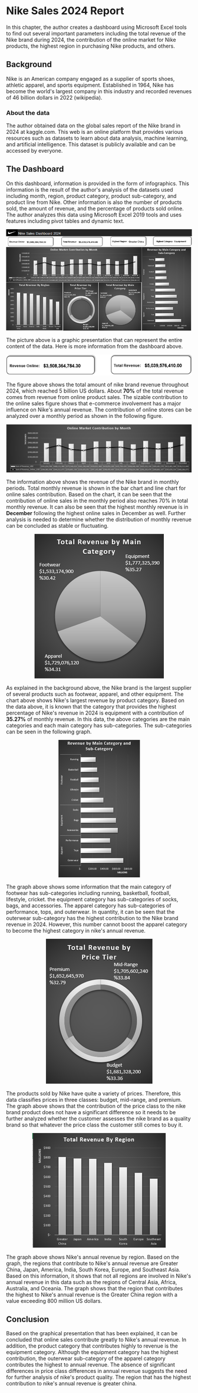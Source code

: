 # Nike Sales 2024 Report

In this chapter, the author creates a dashboard using Microsoft Excel tools to find out several important parameters including the total revenue of the Nike brand during 2024, the contribution of the online market for Nike products, the highest region in purchasing Nike products, and others. 

## Background
Nike is an American company engaged as a supplier of sports shoes, athletic apparel, and sports equipment. Established in 1964, Nike has become the world's largest company in this industry and recorded revenues of 46 billion dollars in 2022 (wikipedia).
### About the data
The author obtained data on the global sales report of the Nike brand in 2024 at kaggle.com. This web is an online platform that provides various resources such as datasets to learn about data analysis, machine learning, and artificial intelligence. This dataset is publicly available and can be accessed by everyone.

## The Dashboard
On this dashboard, information is provided in the form of infographics. This information is the result of the author's analysis of the datasets used including month, region, product category, product sub-category, and product line from Nike. Other information is also the number of products sold, the amount of revenue, and the percentage of products sold online. The author analyzes this data using Microsoft Excel 2019 tools and uses features including pivot tables and dynamic text.

<p align ='center'>
<img src = https://github.com/AbdulDunggio/Nike_Sales_2024_Report/blob/main/img-src/TheDashboard.png>
</p>
The picture above is a graphic presentation that can represent the entire content of the data. Here is more information from the dashboard above.

<p align ='center'>
<img src = https://github.com/AbdulDunggio/Nike_Sales_2024_Report/blob/main/img-src/infosales.png>
</p>
  
The figure above shows the total amount of nike brand revenue throughout 2024, which reached 5 billion US dollars. About **70%** of the total revenue comes from revenue from online product sales. The sizable contribution to the online sales figure shows that e-commerce involvement has a major influence on Nike's annual revenue. The contribution of online stores can be analyzed over a monthly period as shown in the following figure.

<p align ='center'>
<img src = https://github.com/AbdulDunggio/Nike_Sales_2024_Report/blob/main/img-src/onlinecontribution.png>
</p>

The information above shows the revenue of the Nike brand in monthly periods. Total monthly revenue is shown in the bar chart and line chart for online sales contribution. Based on the chart, it can be seen that the contribution of online sales in the monthly period also reaches 70% in total monthly revenue. It can also be seen that the highest monthly revenue is in **December** following the highest online sales in December as well. Further analysis is needed to determine whether the distribution of monthly revenue can be concluded as stable or fluctuating.

<p align ='center'>
<img src = https://github.com/AbdulDunggio/Nike_Sales_2024_Report/blob/main/img-src/piepivot.png>
</p>

As explained in the background above, the Nike brand is the largest supplier of several products such as footwear, apparel, and other equipment. The chart above shows Nike's largest revenue by product category. Based on the data above, it is known that the category that provides the highest percentage of Nike's revenue in 2024 is equipment with a contribution of **35.27%** of monthly revenue. In this data, the above categories are the main categories and each main category has sub-categories. The sub-categories can be seen in the following graph.

<p align ='center'>
<img src = https://github.com/AbdulDunggio/Nike_Sales_2024_Report/blob/main/img-src/revenue%20by%20subcategory.png>
</p>
The graph above shows some information that the main category of footwear has sub-categories including running, basketball, football, lifestyle, cricket. the equipment category has sub-categories of socks, bags, and accessories. The apparel category has sub-categories of performance, tops, and outerwear. In quantity, it can be seen that the outerwear sub-category has the highest contribution to the Nike brand revenue in 2024. However, this number cannot boost the apparel category to become the highest category in nike's annual revenue.

<p align ='center'>
<img src = https://github.com/AbdulDunggio/Nike_Sales_2024_Report/blob/main/img-src/piechartbig.png>
</p>
The products sold by Nike have quite a variety of prices. Therefore, this data classifies prices in three classes: budget, mid-range, and premium. The graph above shows that the contribution of the price class to the nike brand product does not have a significant difference so it needs to be further analyzed whether the customer assesses the nike brand as a quality brand so that whatever the price class the customer still comes to buy it.

<p align ='center'>
<img src = https://github.com/AbdulDunggio/Nike_Sales_2024_Report/blob/main/img-src/barregion.png>
</p>

The graph above shows Nike's annual revenue by region. Based on the graph, the regions that contribute to Nike's annual revenue are Greater China, Japan, America, India, South Korea, Europe, and Southeast Asia. Based on this information, it shows that not all regions are involved in Nike's annual revenue in this data such as the regions of Central Asia, Africa, Australia, and Oceania. The graph shows that the region that contributes the highest to Nike's annual revenue is the Greater China region with a value exceeding 800 million US dollars.

## Conclusion
Based on the graphical presentation that has been explained, it can be concluded that online sales contribute greatly to Nike's annual revenue. In addition, the product category that contributes highly to revenue is the equipment category. Although the equipment category has the highest contribution, the outerwear sub-category of the apparel category contributes the highest to annual revenue. The absence of significant differences in price class differences in annual revenue suggests the need for further analysis of nike's product quality. The region that has the highest contribution to nike's annual revenue is greater china.
